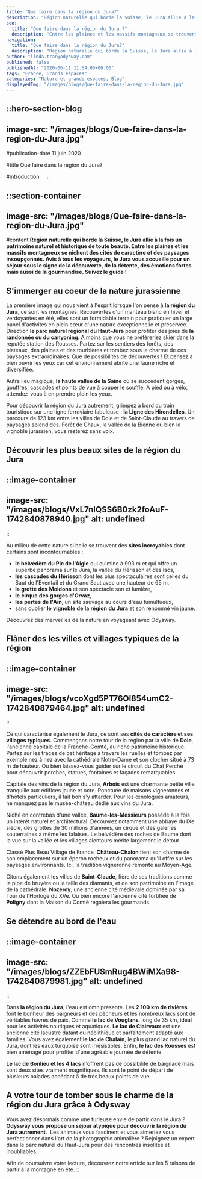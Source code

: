 ```yaml
---
title: "Que faire dans la région du Jura?"
description: "Région naturelle qui borde la Suisse, le Jura allie à la fois un patrimoine naturel et historique de toute beauté. Entre les plaines et les massifs montagneux se nichent des cités de caractère et des paysages insoupçonnés. Avis à tous les voyageurs, le Jura vous accueille pour un séjour sous le signe de la découverte, de la détente, des émotions fortes mais aussi de la gourmandise. Suivez le guide !"
seo:
  title: "Que faire dans la région du Jura ?"
  description: "Entre les plaines et les massifs montagneux se trouvent des paysages sublimes insoupçonnés. 5 conseils pour découvrir les secrets du Jura !"
navigation:
  title: "Que faire dans la région du Jura?"
  description: "Région naturelle qui borde la Suisse, le Jura allie à la fois un patrimoine naturel et historique de toute beauté. Entre les plaines et les massifs montagneux se nichent des cités de caractère et des paysages insoupçonnés. Avis à tous les voyageurs, le Jura vous accueille pour un séjour sous le signe de la découverte, de la détente, des émotions fortes mais aussi de la gourmandise. Suivez le guide !"
author: "linda.tran@odysway.com"
published: false
publishedAt: "2020-06-11 11:54:00+00:00"
tags: "France, Grands espaces"
categories: "Nature et grands espaces, Blog"
displayedImg: "/images/blogs/Que-faire-dans-la-region-du-Jura.jpg"
---
```


::hero-section-blog
---
image-src: "/images/blogs/Que-faire-dans-la-region-du-Jura.jpg"
---
#publication-date
11 juin 2020

#title
Que faire dans la région du Jura?

#introduction
   
::

::section-container
---
image-src: "/images/blogs/Que-faire-dans-la-region-du-Jura.jpg"
---
#content
**Région naturelle qui borde la Suisse, le Jura allie à la fois un patrimoine naturel et historique de toute beauté. Entre les plaines et les massifs montagneux se nichent des cités de caractère et des paysages insoupçonnés. Avis à tous les voyageurs, le Jura vous accueille pour un séjour sous le signe de la découverte, de la détente, des émotions fortes mais aussi de la gourmandise. Suivez le guide !**

## S'immerger au coeur de la nature jurassienne 

La première image qui nous vient à l'esprit lorsque l'on pense à **la région du Jura**, ce sont les montagnes. Recouvertes d'un manteau blanc en hiver et verdoyantes en été, elles sont un formidable terrain pour pratiquer un large panel d'activités en plein cœur d'une nature exceptionnelle et préservée. Direction **le parc naturel régional du Haut-Jura** pour profiter des joies de **la randonnée ou du canyoning**. A moins que vous ne préfèreriez skier dans la réputée station des Rousses. Partez sur les sentiers des forêts, des plateaux, des plaines et des tourbières et tombez sous le charme de ces paysages extraordinaires. Que de possibilités de découvertes ! Et pensez à bien ouvrir les yeux car cet environnement abrite une faune riche et diversifiée.

Autre lieu magique, **la haute vallée de la Saine** où se succèdent gorges, gouffres, cascades et points de vue à couper le souffle. A pied ou à vélo, attendez-vous à en prendre plein les yeux.

Pour découvrir la région du Jura autrement, grimpez à bord du train touristique sur une ligne ferroviaire fabuleuse : **la Ligne des Hirondelles**. Un parcours de 123 km entre les villes de Dole et de Saint-Claude au travers de paysages splendides. Forêt de Chaux, la vallée de la Bienne ou bien le vignoble jurassien, vous resterez sans voix.

## Découvrir les plus beaux sites de la région du Jura

::image-container
---
image-src: "/images/blogs/VxL7nIQSS6B0zk2foAuF-1742840878940.jpg"
alt: undefined
---
::

Au milieu de cette nature si belle se trouvent des **sites incroyables** dont certains sont incontournables :

*   **le belvédère du Pic de l'Aigle** qui culmine à 993 m et qui offre un superbe panorama sur le Jura, la vallée du Hérisson et des lacs,
*   **les** **cascades** **du** **Hérisson** dont les plus spectaculaires sont celles du Saut de l'Eventail et du Grand Saut avec une hauteur de 65 m,
*   **la** **grotte** **des** **Moidons** et son spectacle son et lumière,
*   **le** **cirque** **des** **gorges** **d'Orvaz**,
*   **les** **pertes** **de** **l'Ain**, un site sauvage au cours d'eau tumultueux,
*   sans oublier **le** **vignoble** **de** **la** **région** **du** **Jura** et son renommé vin jaune.

Découvrez des merveilles de la nature en voyageant avec Odysway.

## Flâner des les villes et villages typiques de la région

::image-container
---
image-src: "/images/blogs/vcoXgd5PT76OI854umC2-1742840879464.jpg"
alt: undefined
---
::

Ce qui caractérise également le Jura, ce sont ses **cités de caractère et ses villages typiques**. Commençons notre tour de la région par la ville de **Dole**, l'ancienne capitale de la Franche-Comté, au riche patrimoine historique. Partez sur les traces de cet héritage à travers les ruelles et tombez par exemple nez à nez avec la cathédrale Notre-Dame et son clocher situé à 73 m de hauteur. Ou bien laissez-vous guider sur le circuit du Chat Perché pour découvrir porches, statues, fontaines et façades remarquables.

Capitale des vins de la région du Jura, **Arbois** est une charmante petite ville tranquille aux édifices jaune et ocre. Ponctuée de maisons vigneronnes et d'hôtels particuliers, il fait bon s'y attarder. Pour les œnologues amateurs, ne manquez pas le musée-château dédié aux vins du Jura.

Niché en contrebas d'une vallée, **Baume-les-Messieurs** possède à la fois un intérêt naturel et architectural. Découvrez notamment une abbaye du IXe siècle, des grottes de 30 millions d'années, un cirque et des galeries souterraines à même les falaises. Le belvédère des roches de Baume dont la vue sur la vallée et les villages alentours mérite largement le détour.

Classé Plus Beau Village de France, **Château-Chalon** tient son charme de son emplacement sur un éperon rocheux et du panorama qu'il offre sur les paysages environnants. Ici, la tradition vigneronne remonte au Moyen-Age.

Citons également les villes de **Saint-Claude**, fière de ses traditions comme la pipe de bruyère ou la taille des diamants, et de son patrimoine en l'image de la cathédrale. **Nozeroy**, une ancienne cité médiévale dominée par sa Tour de l'Horloge du XVe. Ou bien encore l'ancienne cité fortifiée de **Poligny** dont la Maison du Comté régalera les gourmands.

## Se détendre au bord de l'eau

::image-container
---
image-src: "/images/blogs/ZZEbFUSmRug4BWiMXa98-1742840879981.jpg"
alt: undefined
---
::

Dans **la région du Jura**, l'eau est omniprésente. Les **2 100 km de rivières** font le bonheur des baigneurs et des pêcheurs et les nombreux lacs sont de véritables havres de paix. Comme **le lac de Vouglans**, long de 35 km, idéal pour les activités nautiques et aquatiques. **Le lac de Clairvaux** est une ancienne cité lacustre datant du néolithique et parfaitement adapté aux familles. Vous avez également **le lac de Chalain**, le plus grand lac naturel du Jura, dont les eaux turquoise sont irrésistibles. Enfin, **le lac des Rousses** est bien aménagé pour profiter d'une agréable journée de détente.

**Le lac de Bonlieu et les 4 lacs** n'offrent pas de possibilité de baignade mais sont deux sites vraiment magnifiques. Ils sont le point de départ de plusieurs balades accédant à de très beaux points de vue.

## A votre tour de tomber sous le charme de la région du Jura grâce à Odysway

Vous avez désormais comme une furieuse envie de partir dans le Jura ? **Odysway vous propose un séjour atypique pour découvrir la région du Jura autrement**.  Les animaux vous fascinent et vous aimeriez vous perfectionner dans l'art de la photographie animalière ? Rejoignez un expert dans le parc naturel du Haut-Jura pour des rencontres insolites et inoubliables.   

Afin de poursuivre votre lecture, découvrez notre article sur les 5 raisons de partir à la montagne en été.
::
